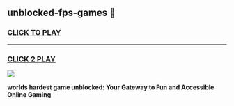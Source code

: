 
## unblocked-fps-games 👋
<h3>
<a href="https://premium.freeplayer.one?title=unblocked-fps-games&ref=14F">CLICK TO PLAY</a></h3>
<hr>

<h3>
<a href="https://premium.freeplayer.one?title=unblocked-fps-games&ref=14F">CLICK 2 PLAY</a>
  
</h3>

<a href="https://premium.freeplayer.one?title=unblocked-fps-games&ref=12F/"><img src="https://clearcache.store/games.png"></a>


**worlds hardest game unblocked: Your Gateway to Fun and Accessible Online Gaming**
